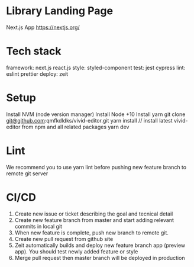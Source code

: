 # Library Landing Page
Next.js App 
https://nextjs.org/

# Tech stack
framework: next.js react.js
style: styled-component
test: jest cypress
lint: eslint prettier
deploy: zeit

# Setup
Install NVM (node version manager)
Install Node +10
Install yarn
git clone git@github.com:qmfkdldks/vivid-editor.git
yarn install // install latest vivid-editor from npm and all related packages
yarn dev

# Lint
We recommend you to use yarn lint before pushing new feature branch to remote git server

# CI/CD
1. Create new issue or ticket describing the goal and tecnical detail
2. Create new feature branch from master and start adding relevant commits in local git
3. When new feature is complete, push new branch to remote git.
4. Create new pull request from github site
5. Zeit automatically builds and deploy new feature branch app (preview app). You should test newly added feature or style
6. Merge pull request then master branch will be deployed in production
